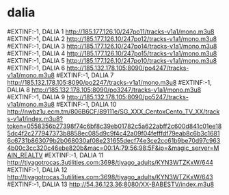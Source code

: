 # dalia

#EXTINF:-1, DALIA 1
http://185.177.126.10/247po11/tracks-v1a1/mono.m3u8
#EXTINF:-1, DALIA 2
http://185.177.126.10/247po12/tracks-v1a1/mono.m3u8
#EXTINF:-1, DALIA 3
http://185.177.126.10/247po14/tracks-v1a1/mono.m3u8
#EXTINF:-1, DALIA 4
http://185.177.126.10/247po15/tracks-v1a1/mono.m3u8
#EXTINF:-1, DALIA 5
http://185.177.126.10/247po10/tracks-v1a1/mono.m3u8
#EXTINF:-1, DALIA 6
http://185.132.178.105:8090/po4247/tracks-v1a1/mono.m3u8
#EXTINF:-1, DALIA 7
http://185.132.178.105:8090/po2247/tracks-v1a1/mono.m3u8
#EXTINF:-1, DALIA 8
http://185.132.178.105:8090/po3247/tracks-v1a1/mono.m3u8
#EXTINF:-1, DALIA 9
http://185.132.178.105:8090/po5247/tracks-v1a1/mono.m3u8
#EXTINF:-1, DALIA 10
http://nwbz1u.ecm.tm/806B6CF/89111e/SG_XXX_CentoxCento_TV_XX/tracks-v1a1/index.m3u8?token=0558356b27398f74c6bf8c39eb01782c5a622abff2c600d841c01ee185dc4f2c277947373b8858ec085d9c9f4c42a09f04fefffdf79eab8c6b3c16816c6731b863079b2b068030af08e231655decf74e3ce2cc61b9be70d97c9634b00c3cc320c46ebe820b&mac=00:1A:79:56:98:5F&ip=&magic_server=MAIN_REALTV
#EXTINF:-1, DALIA 11
http://tiyagotrocas.3utilities.com:3698/tiyago_adults/KYN3WTZKxW/644
#EXTINF:-1, DALIA 12
http://tiyagotrocas.3utilities.com:3698/tiyago_adults/KYN3WTZKxW/643
#EXTINF:-1, DALIA 13
http://54.36.123.36:8080/XX-BABESTV/index.m3u8
